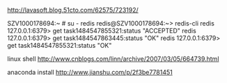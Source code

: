 http://lavasoft.blog.51cto.com/62575/723192/


SZV1000178694:~ # su - redis
redis@SZV1000178694:~> redis-cli
redis 127.0.0.1:6379> get task1484547855321:status
"ACCEPTED"
redis 127.0.0.1:6379> get task1484547863445:status
"OK"
redis 127.0.0.1:6379> get task1484547855321:status
"OK"

linux shell
http://www.cnblogs.com/linn/archive/2007/03/05/664739.html


anaconda install
http://www.jianshu.com/p/2f3be7781451
